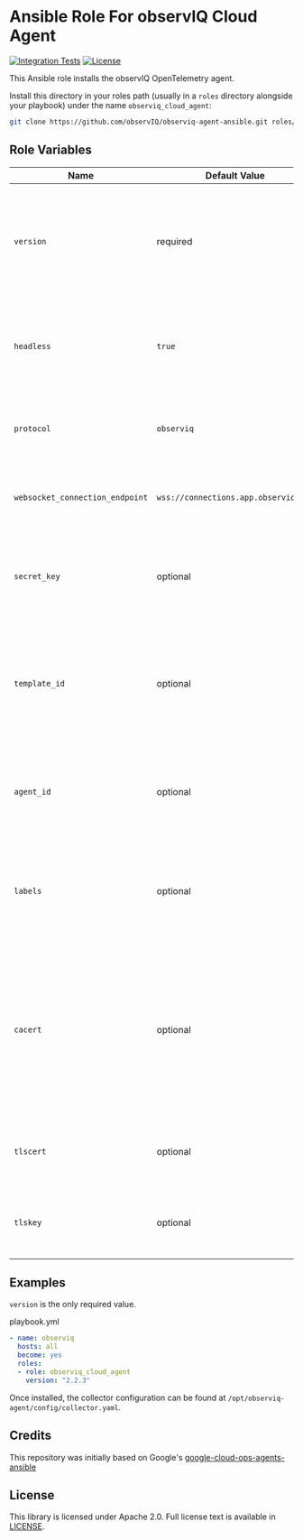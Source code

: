Ansible Role For observIQ Cloud Agent
==========================

[![Integration Tests](https://github.com/observIQ/observiq-agent-ansible/actions/workflows/integration.yml/badge.svg)](https://github.com/observIQ/observiq-agent-ansible/actions/workflows/integration.yml)
[![License](https://img.shields.io/badge/License-Apache%202.0-blue.svg)](https://opensource.org/licenses/Apache-2.0)

This Ansible role installs the observIQ OpenTelemetry agent.

Install this directory in your roles path (usually in a `roles` directory
alongside your playbook) under the name `observiq_cloud_agent`:

```bash
git clone https://github.com/observIQ/observiq-agent-ansible.git roles/observiq_cloud_agent 
```

Role Variables
--------------

| Name                             | Default Value  | Description                                                                                                         | 
| -------------------------------- | -------------- | ------------------------------------------------------------------------------------------------------------------  |
| `version`                        | required       | The `version` is required to specify which version of the agent to install. Supported versions: 2.2.3 or newer.     | 
| `headless`                       | `true`         | When true, the agent will not attempt to connect to a remote platform (such as observIQ Cloud).                     |
| `protocol`                       | `observiq`     | The protocol to use when connecting to a platform (`observIQ`, `opamp`).                                            |
| `websocket_connection_endpoint`  | `wss://connections.app.observiq.com` | Platform websocket endpoint. Only used when `headless: false`                                 | 
| `secret_key`                     | optional       | Required when `headless: false`. The `secret_key` is required for connecting to a platform.                         | 
| `template_id`                    | optional       | The `template_id` binds the agent to a configuration template (observiq specific. Requires `protocol: observiq`).   | 
| `agent_id`                       | optional       | The agent ID to use when connecting to a platform. When unset, the platform will assign an ID.                      |
| `labels`                         | optional       | Labels assigned to the agent. When protocol is `opamp`, the platform will push configs that match the given labels. |
| `cacert`                         | optional       | x509 PEM encoded CA certificate, used to trust the platforms certificate. Only required if the platform's certificate authoritity is not already trusted by the operating system. |
| `tlscert`                        | optional       | x509 PEM encoded certificate file path, used for mutual TLS authentication.                                         |
| `tlskey`                         | optional       | x509 PEM encoded private key file path, used for mutual TLS authentication.                                         |


## Examples

`version` is the only required value.

playbook.yml
```yaml
- name: observiq
  hosts: all
  become: yes
  roles:
  - role: observiq_cloud_agent
    version: "2.2.3"
```

Once installed, the collector configuration can be found at `/opt/observiq-agent/config/collector.yaml`.

## Credits

This repository was initially based on Google's [google-cloud-ops-agents-ansible](https://github.com/GoogleCloudPlatform/google-cloud-ops-agents-ansible)

## License

This library is licensed under Apache 2.0. Full license text is available in [LICENSE](LICENSE).
